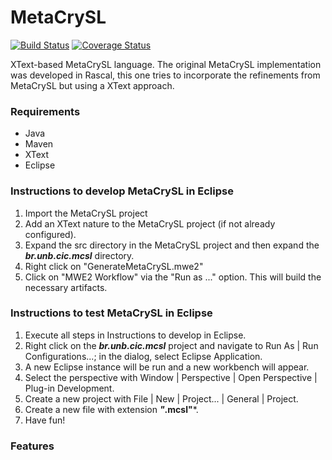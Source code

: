 # MetaCrySL

[![Build Status](https://travis-ci.org/PAMunb/MetaCrySL.svg?branch=master)](https://travis-ci.org/PAMunb/MetaCrySL)
[![Coverage Status](https://coveralls.io/repos/github/PAMunb/MetaCrySL/badge.svg?branch=master)](https://coveralls.io/github/PAMunb/MetaCrySL?branch=master)

XText-based MetaCrySL language.
The original MetaCrySL implementation was developed in Rascal, this one tries to incorporate the refinements from MetaCrySL but using a XText approach.

### Requirements

* Java 
* Maven
* XText
* Eclipse

### Instructions to develop MetaCrySL in Eclipse

1. Import the MetaCrySL project
2. Add an XText nature to the MetaCrySL project (if not already configured).
3. Expand the src directory in the MetaCrySL project and then expand the ***br.unb.cic.mcsl*** directory.
4. Right click on "GenerateMetaCrySL.mwe2" 
5. Click on "MWE2 Workflow" via the "Run as ..." option. This will build the necessary artifacts.

### Instructions to test MetaCrySL in Eclipse

1. Execute all steps in Instructions to develop in Eclipse.
2. Right click on the ***br.unb.cic.mcsl*** project and navigate to Run As | Run Configurations...; in the dialog, select Eclipse Application.
3. A new Eclipse instance will be run and a new workbench will appear. 
4. Select the perspective with Window | Perspective | Open Perspective | Plug-in Development.
5. Create a new project with File | New | Project... | General | Project.
6. Create a new file with extension ***"*.mcsl"***. 
7. Have fun!

### Features


